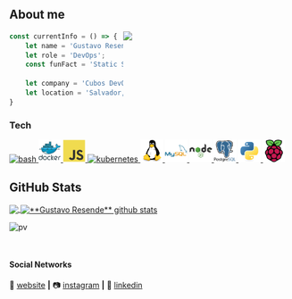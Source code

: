 ## About me

<img align="right" width="300" src="https://media1.tenor.com/m/HpV9ORrCHSUAAAAC/super-shock-cartoon.gif" />

```js
const currentInfo = () => {
    let name = 'Gustavo Resende';
    let role = 'DevOps';
    const funFact = 'Static Shock⚡ the best super hero ever😄';

    let company = 'Cubos DevOps';
    let location = 'Salvador, Bahia, BR (Working from home)';
}
```

<h3 align="left">Tech</h3>
<p align="left"> 
<a href="https://www.gnu.org/software/bash/" target="_blank"> <img src="https://www.vectorlogo.zone/logos/gnu_bash/gnu_bash-icon.svg" alt="bash" width="40" height="40"/> </a>
<a href="https://www.docker.com/" target="_blank"> <img src="https://raw.githubusercontent.com/devicons/devicon/master/icons/docker/docker-original-wordmark.svg" alt="docker" width="40" height="40"/> </a> 
<a href="https://developer.mozilla.org/en-US/docs/Web/JavaScript" target="_blank"> <img src="https://raw.githubusercontent.com/devicons/devicon/master/icons/javascript/javascript-original.svg" alt="javascript" width="40" height="40"/> </a> 
<a href="https://kubernetes.io" target="_blank"> <img src="https://www.vectorlogo.zone/logos/kubernetes/kubernetes-icon.svg" alt="kubernetes" width="40" height="40"/> </a> 
<a href="https://www.linux.org/" target="_blank"> <img src="https://raw.githubusercontent.com/devicons/devicon/master/icons/linux/linux-original.svg" alt="linux" width="40" height="40"/> </a> 
<a href="https://www.mysql.com/" target="_blank"> <img src="https://raw.githubusercontent.com/devicons/devicon/master/icons/mysql/mysql-original-wordmark.svg" alt="mysql" width="40" height="40"/> </a> 
<a href="https://nodejs.org" target="_blank"> <img src="https://raw.githubusercontent.com/devicons/devicon/master/icons/nodejs/nodejs-original-wordmark.svg" alt="nodejs" width="40" height="40"/> </a>
<a href="https://www.postgresql.org" target="_blank"> <img src="https://raw.githubusercontent.com/devicons/devicon/master/icons/postgresql/postgresql-original-wordmark.svg" alt="postgresql" width="40" height="40"/> </a> 
<a href="https://www.python.org" target="_blank"> <img src="https://raw.githubusercontent.com/devicons/devicon/master/icons/python/python-original.svg" alt="python" width="40" height="40"/> </a> 
<a href="https://www.raspberrypi.com/" target="_blank"> <img src="https://raw.githubusercontent.com/devicons/devicon/master/icons/raspberrypi/raspberrypi-original.svg" alt="raspberrypi" width="40" height="40"/> </a>


## **GitHub Stats**

<a href="https://github.com/resendegu">
  <img align="center" src="https://github-readme-stats.vercel.app/api/top-langs/?username=resendegu&theme=dracula&hide_langs_below=1" />
</a>

<a href="https://github.com/resendegu">
 <img align="center" src="https://github-readme-stats.vercel.app/api?username=resendegu&show_icons=true&theme=dracula&line_height=27" alt="**Gustavo Resende** github stats"/>
</a>

![pv](https://pageview.vercel.app/?github_user=resendegu)

[website]: https://resende.app/
[instagram]: https://www.instagram.com/resendegu/
[linkedin]: https://www.linkedin.com/in/resendegu/
<br>

#### Social Networks

🏡 [website][website] **|** 
📷 [instagram][instagram] **|** 
👔 [linkedin][linkedin]
